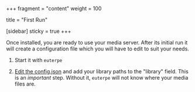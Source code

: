 +++
fragment = "content"
weight = 100

title = "First Run"

[sidebar]
  sticky = true
+++

Once installed, you are ready to use your media server. After its initial run it will create a configuration file which you will have to edit to suit your needs.

1. Start it with ```euterpe```

2. [Edit the config.json](/docs/configuration) and add your library paths to the "library" field. This is an *important* step. Without it, `euterpe` will not know where your media files are.
